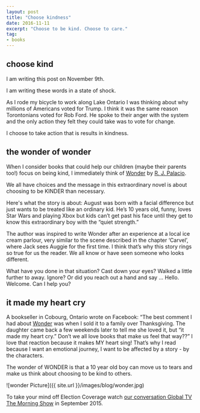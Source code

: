 ```yaml
---
layout: post
title: "Choose kindness"
date: 2016-11-11
excerpt: "Choose to be kind. Choose to care."
tag:
- books
---
```


## choose kind

I am writing this post on November 9th.

I am writing these words in a state of shock.

As I rode my bicycle to work along Lake Ontario I was thinking about why millions of Americans voted for Trump. I think it was the same reason Torontonians voted for Rob Ford. He spoke to their anger with the system and the only action they felt they could take was to vote for change.

I choose to take action that is results in kindness.

## the wonder of wonder

When I consider books that could help our children (maybe their parents too!) focus on being kind, I immediately think of [Wonder](http://penguinrandomhouse.ca/books/208913/wonder#9780375899881) by [R. J. Palacio](http://rjpalacio.com/author.html).

We all have choices and the message in this extraordinary novel is about choosing to be KINDER than necessary.

Here's what the story is about: August was  born with a facial difference but just wants to be treated like an ordinary kid. He’s 10 years old, funny, loves Star Wars and playing Xbox but kids can’t get past his face until they get to know this extraordinary boy with the “quiet strength.”

The author was inspired to write Wonder after an experience at a local ice cream parlour, very similar to the scene described in the chapter ‘Carvel’, where Jack sees Auggie for the first time. I think that’s why this story rings so true for us the reader. We all know or have seen someone who looks different.   

What have you done in that situation? Cast down your eyes? Walked a little further to away. Ignore? Or did you reach out a hand and say … Hello. Welcome. Can I help you?

## it made my heart cry

A bookseller in Cobourg, Ontario wrote on Facebook: “The best comment I had about [Wonder](http://penguinrandomhouse.ca/books/208913/wonder#9780375899881) was when I sold it to a family over Thanksgiving. The daughter came back a few weekends later to tell me she loved it, but “it made my heart cry.”  Don’t we all love books that make us feel that way??”  I love that reaction because it makes MY heart sing!  That’s why I read because I want an emotional journey, I want to be affected by a story - by the characters.

The wonder of WONDER is that a 10 year old boy can move us to tears and make us think about choosing to be kind to others.

![wonder Picture]({{ site.url }}/images/blog/wonder.jpg)

To take your mind off Election Coverage watch [our conversation Global TV The Morning Show](http://globalnews.ca/video/2250203/tms-book-club-6) in September 2015.  
